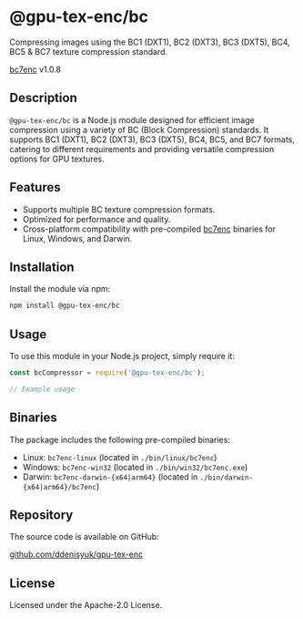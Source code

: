 # @gpu-tex-enc/bc

Compressing images using the BC1 (DXT1), BC2 (DXT3), BC3 (DXT5), BC4, BC5 & BC7 texture compression standard.

[bc7enc](https://github.com/richgel999/bc7enc_rdo) v1.0.8

## Description

`@gpu-tex-enc/bc` is a Node.js module designed for efficient image compression using a variety of BC (Block Compression) standards. It supports BC1 (DXT1), BC2 (DXT3), BC3 (DXT5), BC4, BC5, and BC7 formats, catering to different requirements and providing versatile compression options for GPU textures.

## Features

- Supports multiple BC texture compression formats.
- Optimized for performance and quality.
- Cross-platform compatibility with pre-compiled [bc7enc](https://github.com/richgel999/bc7enc_rdo) binaries for Linux, Windows, and Darwin.

## Installation

Install the module via npm:

```bash
npm install @gpu-tex-enc/bc
```

## Usage

To use this module in your Node.js project, simply require it:

```javascript
const bcCompressor = require('@gpu-tex-enc/bc');

// Example usage
```

## Binaries

The package includes the following pre-compiled binaries:

- Linux: `bc7enc-linux` (located in `./bin/linux/bc7enc`)
- Windows: `bc7enc-win32` (located in `./bin/win32/bc7enc.exe`)
- Darwin: `bc7enc-darwin-{x64|arm64}` (located in `./bin/darwin-{x64|arm64}/bc7enc`)

## Repository

The source code is available on GitHub:

[github.com/ddenisyuk/gpu-tex-enc](https://github.com/ddenisyuk/gpu-tex-enc)

## License

Licensed under the Apache-2.0 License.
